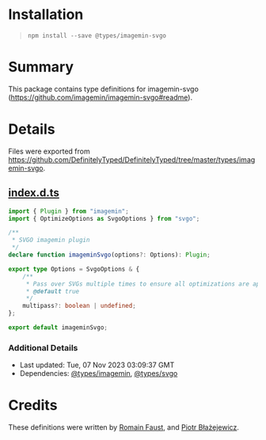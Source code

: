# Installation
> `npm install --save @types/imagemin-svgo`

# Summary
This package contains type definitions for imagemin-svgo (https://github.com/imagemin/imagemin-svgo#readme).

# Details
Files were exported from https://github.com/DefinitelyTyped/DefinitelyTyped/tree/master/types/imagemin-svgo.
## [index.d.ts](https://github.com/DefinitelyTyped/DefinitelyTyped/tree/master/types/imagemin-svgo/index.d.ts)
````ts
import { Plugin } from "imagemin";
import { OptimizeOptions as SvgoOptions } from "svgo";

/**
 * SVGO imagemin plugin
 */
declare function imageminSvgo(options?: Options): Plugin;

export type Options = SvgoOptions & {
    /**
     * Pass over SVGs multiple times to ensure all optimizations are applied
     * @default true
     */
    multipass?: boolean | undefined;
};

export default imageminSvgo;

````

### Additional Details
 * Last updated: Tue, 07 Nov 2023 03:09:37 GMT
 * Dependencies: [@types/imagemin](https://npmjs.com/package/@types/imagemin), [@types/svgo](https://npmjs.com/package/@types/svgo)

# Credits
These definitions were written by [Romain Faust](https://github.com/romain-faust), and [Piotr Błażejewicz](https://github.com/peterblazejewicz).
